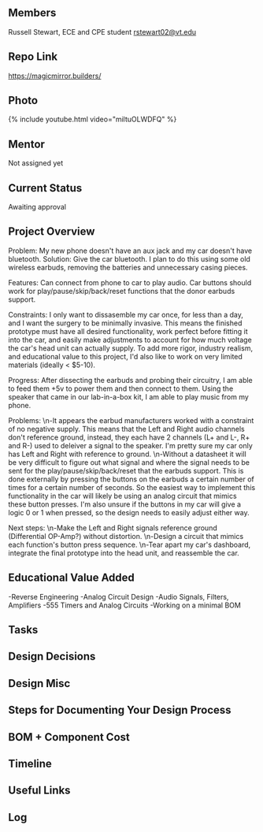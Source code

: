 ## Members
Russell Stewart, ECE and CPE student
rstewart02@vt.edu

## Repo Link
<a class="button is-link" href="https://magicmirror.builders/" >https://magicmirror.builders/</a>

## Photo
{% include youtube.html video="miltuOLWDFQ" %}

## Mentor
Not assigned yet

## Current Status
Awaiting approval

## Project Overview

Problem: My new phone doesn't have an aux jack and my car doesn't have bluetooth.
Solution: Give the car bluetooth. I plan to do this using some old wireless earbuds, removing the batteries and unnecessary casing pieces.

Features: Can connect from phone to car to play audio. Car buttons should work for play/pause/skip/back/reset functions that the donor earbuds support.

Constraints: I only want to dissasemble my car once, for less than a day, and I want the surgery to be minimally invasive. This means the finished prototype must have all desired functionality, work perfect before fitting it into the car, and easily make adjustments to account for how much voltage the car's head unit can actually supply. To add more rigor, industry realism, and educational value to this project, I'd also like to work on very limited materials (ideally < $5-10).

Progress: After dissecting the earbuds and probing their circuitry, I am able to feed them +5v to power them and then connect to them. Using the speaker that came in our lab-in-a-box kit, I am able to play music from my phone.

Problems: 
  \n-It appears the earbud manufacturers worked with a constraint of no negative supply. This means that the Left and Right audio channels don't reference ground, instead, they each have 2 channels (L+ and L-, R+ and R-) used to deleiver a signal to the speaker. I'm pretty sure my car only has Left and Right with reference to ground.
  \n-Without a datasheet it will be very difficult to figure out what signal and where the signal needs to be sent for the play/pause/skip/back/reset that the earbuds support. This is done externally by pressing the buttons on the earbuds a certain number of times for a certain number of seconds. So the easiest way to implement this functionality in the car will likely be using an analog circuit that mimics these button presses. I'm also unsure if the buttons in my car will give a logic 0 or 1 when pressed, so the design needs to easily adjust either way.

Next steps:
  \n-Make the Left and Right signals reference ground (Differential OP-Amp?) without distortion.
  \n-Design a circuit that mimics each function's button press sequence.
  \n-Tear apart my car's dashboard, integrate the final prototype into the head unit, and reassemble the car.

## Educational Value Added

-Reverse Engineering
-Analog Circuit Design
-Audio Signals, Filters, Amplifiers
-555 Timers and Analog Circuits
-Working on a minimal BOM

## Tasks

<!-- Your Text Here. See Example above -->

## Design Decisions

<!-- Your Text Here. See Example above -->

## Design Misc

<!-- Your Text Here. See Example above -->

## Steps for Documenting Your Design Process

<!-- Your Text Here. See Example above -->

## BOM + Component Cost

<!-- Your Text Here. See Example above -->

## Timeline

<!-- Your Text Here. See Example above -->

## Useful Links

<!-- Your Text Here. See Example above -->

## Log

<!-- Your Text Here. See Example above -->
